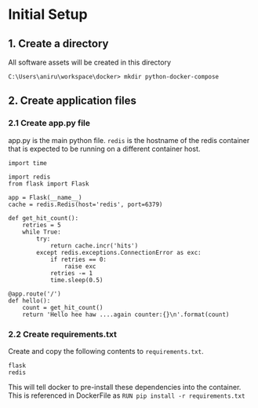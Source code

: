 # Initial Setup  

## 1. Create a directory
All software assets will be created in this directory

```
C:\Users\aniru\workspace\docker> mkdir python-docker-compose
```

## 2. Create application files 
### 2.1 Create app.py file 
app.py is the main python file. `redis` is the hostname of the redis container that is expected to be running on a different container host. 

```
import time

import redis
from flask import Flask

app = Flask(__name__)
cache = redis.Redis(host='redis', port=6379)

def get_hit_count():
    retries = 5
    while True:
        try:
            return cache.incr('hits')
        except redis.exceptions.ConnectionError as exc:
            if retries == 0:
                raise exc
            retries -= 1
            time.sleep(0.5)

@app.route('/')
def hello():
    count = get_hit_count()
    return 'Hello hee haw ....again counter:{}\n'.format(count)
```
### 2.2 Create requirements.txt 

Create and copy the following contents to `requirements.txt`. 
```
flask
redis
```
This will tell docker to pre-install these dependencies into the container. This is referenced in DockerFile as `RUN pip install -r requirements.txt`
